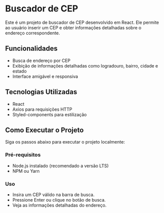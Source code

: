 # Buscador de CEP

Este é um projeto de buscador de CEP desenvolvido em React. Ele permite ao usuário inserir um CEP e obter informações detalhadas sobre o endereço correspondente.

## Funcionalidades

- Busca de endereço por CEP
- Exibição de informações detalhadas como logradouro, bairro, cidade e estado
- Interface amigável e responsiva

## Tecnologias Utilizadas

- React
- Axios para requisições HTTP
- Styled-components para estilização

## Como Executar o Projeto

Siga os passos abaixo para executar o projeto localmente:

### Pré-requisitos

- Node.js instalado (recomendado a versão LTS)
- NPM ou Yarn

### Uso
 - Insira um CEP válido na barra de busca.
 - Pressione Enter ou clique no botão de busca.
 - Veja as informações detalhadas do endereço.
